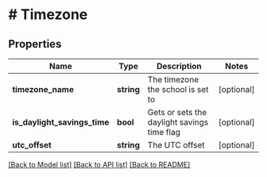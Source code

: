 # # Timezone

## Properties

Name | Type | Description | Notes
------------ | ------------- | ------------- | -------------
**timezone_name** | **string** | The timezone the school is set to | [optional]
**is_daylight_savings_time** | **bool** | Gets or sets the daylight savings time flag | [optional]
**utc_offset** | **string** | The UTC offset | [optional]

[[Back to Model list]](../../README.md#models) [[Back to API list]](../../README.md#endpoints) [[Back to README]](../../README.md)
